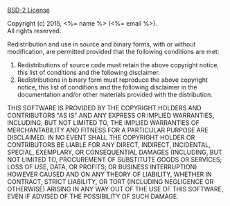 ﻿[BSD-2 License](http://opensource.org/licenses/bsd-license.php)

Copyright (c) 2015, <%= name %> (<%= email %>).  
All rights reserved.

Redistribution and use in source and binary forms, with or without modification, are permitted
provided that the following conditions are met:

1. Redistributions of source code must retain the above copyright notice, this list of
   conditions and the following disclaimer.
2. Redistributions in binary form must reproduce the above copyright notice, this list of
   conditions and the following disclaimer in the documentation and/or other materials provided
   with the distribution.

THIS SOFTWARE IS PROVIDED BY THE COPYRIGHT HOLDERS AND CONTRIBUTORS "AS IS" AND ANY EXPRESS OR
IMPLIED WARRANTIES, INCLUDING, BUT NOT LIMITED TO, THE IMPLIED WARRANTIES OF MERCHANTABILITY AND
FITNESS FOR A PARTICULAR PURPOSE ARE DISCLAIMED.
IN NO EVENT SHALL THE COPYRIGHT HOLDER OR CONTRIBUTORS BE LIABLE FOR ANY DIRECT, INDIRECT,
INCIDENTAL, SPECIAL, EXEMPLARY, OR CONSEQUENTIAL DAMAGES (INCLUDING, BUT NOT LIMITED TO,
PROCUREMENT OF SUBSTITUTE GOODS OR SERVICES; LOSS OF USE, DATA, OR PROFITS; OR BUSINESS
INTERRUPTION) HOWEVER CAUSED AND ON ANY THEORY OF LIABILITY, WHETHER IN CONTRACT, STRICT 
LIABILITY, OR TORT (INCLUDING NEGLIGENCE OR OTHERWISE) ARISING IN ANY WAY OUT OF THE USE
OF THIS SOFTWARE, EVEN IF ADVISED OF THE POSSIBILITY OF SUCH DAMAGE.
